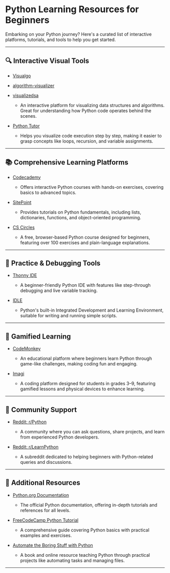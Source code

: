 # Python Learning Resources for Beginners

Embarking on your Python journey? Here's a curated list of interactive platforms, tutorials, and tools to help you get started.

---

## 🔍 Interactive Visual Tools

- <a href="https://visualgo.net/en" target="_blank" rel="noopener noreferrer">Visualgo</a>
- <a href="https://algorithm-visualizer.org/" target="_blank" rel="noopener noreferrer">algorithm-visualizer</a>
- <a href="https://visualizedsa.com/visualizers" target="_blank" rel="noopener noreferrer">visualizedsa</a>
  - An interactive platform for visualizing data structures and algorithms. Great for understanding how Python code operates behind the scenes.

- <a href="https://pythontutor.com/render.html#mode=display" target="_blank" rel="noopener noreferrer">Python Tutor</a>
  - Helps you visualize code execution step by step, making it easier to grasp concepts like loops, recursion, and variable assignments.

---

## 📚 Comprehensive Learning Platforms

- <a href="https://www.codecademy.com/learn/learn-python-3" target="_blank" rel="noopener noreferrer">Codecademy</a>
  - Offers interactive Python courses with hands-on exercises, covering basics to advanced topics.

- <a href="https://www.sitepoint.com/python/" target="_blank" rel="noopener noreferrer">SitePoint</a>
  - Provides tutorials on Python fundamentals, including lists, dictionaries, functions, and object-oriented programming.

- <a href="https://cscircles.cemc.uwaterloo.ca/" target="_blank" rel="noopener noreferrer">CS Circles</a>
  - A free, browser-based Python course designed for beginners, featuring over 100 exercises and plain-language explanations.

---

## 🧪 Practice & Debugging Tools

- <a href="https://thonny.org/" target="_blank" rel="noopener noreferrer">Thonny IDE</a>
  - A beginner-friendly Python IDE with features like step-through debugging and live variable tracking.

- <a href="https://docs.python.org/library/idle.html" target="_blank" rel="noopener noreferrer">IDLE</a>
  - Python's built-in Integrated Development and Learning Environment, suitable for writing and running simple scripts.

---

## 🤖 Gamified Learning

- <a href="https://www.codemonkey.com" target="_blank" rel="noopener noreferrer">CodeMonkey</a>
  - An educational platform where beginners learn Python through game-like challenges, making coding fun and engaging.

- <a href="https://www.imagilabs.com" target="_blank" rel="noopener noreferrer">Imagi</a>
  - A coding platform designed for students in grades 3–9, featuring gamified lessons and physical devices to enhance learning.

---

## 💬 Community Support

- <a href="https://www.reddit.com/r/Python/" target="_blank" rel="noopener noreferrer">Reddit: r/Python</a>
  - A community where you can ask questions, share projects, and learn from experienced Python developers.

- <a href="https://www.reddit.com/r/LearnPython/" target="_blank" rel="noopener noreferrer">Reddit: r/LearnPython</a>
  - A subreddit dedicated to helping beginners with Python-related queries and discussions.

---

## 📄 Additional Resources

- <a href="https://docs.python.org/3/tutorial/index.html" target="_blank" rel="noopener noreferrer">Python.org Documentation</a>
  - The official Python documentation, offering in-depth tutorials and references for all levels.

- <a href="https://www.freecodecamp.org/news/python-for-beginners/" target="_blank" rel="noopener noreferrer">FreeCodeCamp Python Tutorial</a>
  - A comprehensive guide covering Python basics with practical examples and exercises.

- <a href="https://automatetheboringstuff.com/" target="_blank" rel="noopener noreferrer">Automate the Boring Stuff with Python</a>
  - A book and online resource teaching Python through practical projects like automating tasks and managing files.

---


